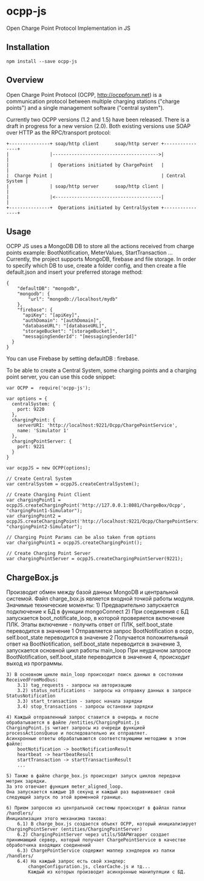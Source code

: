# ocpp-js
Open Charge Point Protocol Implementation in JS

## Installation
```
npm install --save ocpp-js
```

## Overview

Open Charge Point Protocol (OCPP, <http://ocppforum.net>) is a communication
protocol between multiple charging stations ("charge points") and a single
management software ("central system").

Currently two OCPP versions (1.2 and 1.5) have been released.
There is a draft in progress for a new version (2.0).
Both existing versions use SOAP over HTTP as the RPC/transport protocol:

    +---------------+ soap/http client      soap/http server +----------------+
    |               |--------------------------------------->|                |
    |               |  Operations initiated by ChargePoint   |                |
    |  Charge Point |                                        | Central System |
    |               | soap/http server      soap/http client |                |
    |               |<---------------------------------------|                |
    +---------------+  Operations initiated by CentralSystem +----------------+


## Usage
OCPP JS uses a MongoDB DB to store all the actions received from charge points example: BootNotification, MeterValues, StartTransaction ...
Currently, the project supports MongoDB, firebase and file storage.
In order to specify which DB to use, create a folder config, and then create a file default.json and insert your preferred storage method:

```
{
    "defaultDB": "mongodb",
    "mongodb": {
        "url": "mongodb://localhost/mydb"
    },
    "firebase": {
      "apiKey": "[apiKey]",
      "authDomain": "[authDomain]",
      "databaseURL": "[databaseURL]",
      "storageBucket": "[storageBucket]",
      "messagingSenderId": "[messagingSenderId]"
  }
}
```
You can use Firebase by setting defaultDB : firebase.

To be able to create a Central System, some charging points and a charging point server, you can use this code snippet:

```
var OCPP =  require('ocpp-js');

var options = {
  centralSystem: {
    port: 9220
  },
  chargingPoint: {
    serverURI: 'http://localhost:9221/Ocpp/ChargePointService',
    name: 'Simulator 1'
  },
  chargingPointServer: {
    port: 9221
  }
}

var ocppJS = new OCPP(options);

// Create Central System
var centralSystem = ocppJS.createCentralSystem();

// Create Charging Point Client
var chargingPoint1 = ocppJS.createChargingPoint('http://127.0.0.1:8081/ChargeBox/Ocpp', "chargingPoint1-Simulator");
var chargingPoint2 = ocppJS.createChargingPoint('http://localhost:9221/Ocpp/ChargePointService', "chargingPoint2-Simulator");

// Charging Point Params can be also taken from options
var chargingPoint1 = ocppJS.createChargingPoint();

// Create Charging Point Server
var chargingPointServer = ocppJS.createChargingPointServer(9221);

```

## ChargeBox.js

Производит обмен между базой данных MongoDB и центральной системой.
Файл charge_box.js является входной точкой работы модуля.
Значимые технические моменты:
	1) Предварительно запускается подключение к БД в функции mongoConnect
	2) При соединения с БД запускается boot_notificate_loop, в которой проверяется включение ПЛК. 
	Этапы включение - получить ответ от ПЛК, self.boot_state переводится в значение 1
	Отправляется запрос BootNotification в ocpp, self.boot_state переводится в значение 2
	Получается положительный ответ на BootNotification, self.boot_state переводится в значение 3, запускается основной цикл работы main_loop
	При неудачном запросе BootNotification, self.boot_state переводится в значение 4, происходит выход из программы.
	
	3) В основном цикле main_loop происходит поиск данных в состоянии ReceivedFromModbus:
		3.1) tag_requests - запросы на авторизацию
		3.2) status_notifications - запросы на отправку данных в запросе StatusNotification
		3.3) start_transaction - запрос начала зарядки
		3.4) stop_transactions - запросы остановки зарядки
	
	4) Каждый отправленный запрос ставится в очередь и после обрабатывается в файле /entities/ChargingPoint.js
	ChargingPoint.js читает запросы из очереди функцией processActionsQueue и последовательно их отправляет.
	Асинхронные ответы обрабатываются соответствующими методами в этом файле:
		bootNotification -> bootNotificationResult
		heartbeat -> heartbeatResult
		startTransaction -> startTransactionResult
		...
	
	5) Также в файле charge_box.js происходит запуск циклов передачи метрик зарядки.
	За это отвечает функция meter_aligned_loop.
	Она запускается каждые 10 секунд и каждый раз выравнивает свой следующий запуск по этой временной границе.
	
	6) Прием запросов из центральной системы происходит в файлах папки /handlers/
	Инициализация этого механизма такова:
		6.1) В charge_box.js создается объект OCPP, который инициализирует ChargingPointServer (entities/ChargingPointServer)
		6.2) ChargingPointServer через utils/SOAPWrapper создает принимающий сервер, который получает ChargePointService в качестве обработчика входящих соединений
		6.3) ChargePointService содержит маппер хэндлеров из папки /handlers/
		6.4) На каждый запрос есть свой хэндлер:
			changeConfiguration.js, clearCache.js и тд...
			Каждый из которых производит асинхронные манипуляции с БД.